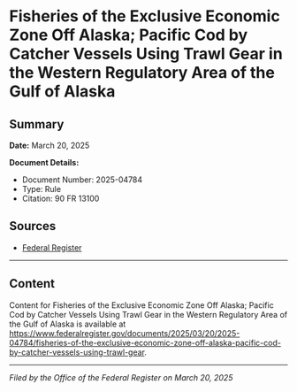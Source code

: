 # Fisheries of the Exclusive Economic Zone Off Alaska; Pacific Cod by Catcher Vessels Using Trawl Gear in the Western Regulatory Area of the Gulf of Alaska

## Summary

**Date:** March 20, 2025

**Document Details:**
- Document Number: 2025-04784
- Type: Rule
- Citation: 90 FR 13100

## Sources
- [Federal Register](https://www.federalregister.gov/documents/2025/03/20/2025-04784/fisheries-of-the-exclusive-economic-zone-off-alaska-pacific-cod-by-catcher-vessels-using-trawl-gear)

---

## Content

Content for Fisheries of the Exclusive Economic Zone Off Alaska; Pacific Cod by Catcher Vessels Using Trawl Gear in the Western Regulatory Area of the Gulf of Alaska is available at https://www.federalregister.gov/documents/2025/03/20/2025-04784/fisheries-of-the-exclusive-economic-zone-off-alaska-pacific-cod-by-catcher-vessels-using-trawl-gear.

---

*Filed by the Office of the Federal Register on March 20, 2025*
